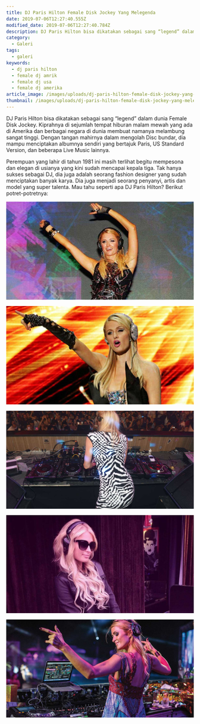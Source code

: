 ```yaml
---
title: DJ Paris Hilton Female Disk Jockey Yang Melegenda
date: 2019-07-06T12:27:40.555Z
modified_date: 2019-07-06T12:27:40.784Z
description: DJ Paris Hilton bisa dikatakan sebagai sang “legend” dalam dunia Female Disk Jockey. Kiprahnya di sejumlah tempat hiburan malam mewah yang ada di Amerika.
category:
  - Galeri
tags:
  - galeri
keywords:
  - dj paris hilton
  - female dj amrik
  - female dj usa
  - female dj amerika
article_image: /images/uploads/dj-paris-hilton-female-disk-jockey-yang-melegenda-4.jpg
thumbnail: /images/uploads/dj-paris-hilton-female-disk-jockey-yang-melegenda-4-010.jpg
---
```

DJ Paris Hilton bisa dikatakan sebagai sang “legend” dalam dunia Female Disk Jockey. Kiprahnya di sejumlah tempat hiburan malam mewah yang ada di Amerika dan berbagai negara di dunia membuat namanya melambung sangat tinggi. Dengan tangan mahirnya dalam mengolah Disc bundar, dia mampu menciptakan albumnya sendiri yang bertajuk Paris, US Standard Version, dan beberapa Live Music lainnya.

Perempuan yang lahir di tahun 1981 ini masih terlihat begitu mempesona dan elegan di usianya yang kini sudah mencapai kepala tiga. Tak hanya sukses sebagai DJ, dia juga adalah seorang fashion designer yang sudah menciptakan banyak karya. Dia juga menjadi seorang penyanyi, artis dan model yang super talenta. Mau tahu seperti apa DJ Paris Hilton? Berikut potret-potretnya:

![DJ Paris Hilton Female Disk Jockey Yang Melegenda](/images/uploads/dj-paris-hilton-female-disk-jockey-yang-melegenda-5.jpg)

![DJ Paris Hilton Female Disk Jockey Yang Melegenda](/images/uploads/dj-paris-hilton-female-disk-jockey-yang-melegenda-4.jpg)

![DJ Paris Hilton Female Disk Jockey Yang Melegenda](/images/uploads/dj-paris-hilton-female-disk-jockey-yang-melegenda-3.jpg)

![DJ Paris Hilton Female Disk Jockey Yang Melegenda](/images/uploads/dj-paris-hilton-female-disk-jockey-yang-melegenda-2.jpg)

![DJ Paris Hilton Female Disk Jockey Yang Melegenda](/images/uploads/dj-paris-hilton-female-disk-jockey-yang-melegenda-1.jpg)
